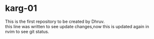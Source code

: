 # karg-01
This is the first repository to be created by Dhruv.
<br>
this line was written to see update changes,now this is updated again in nvim to see git status.
